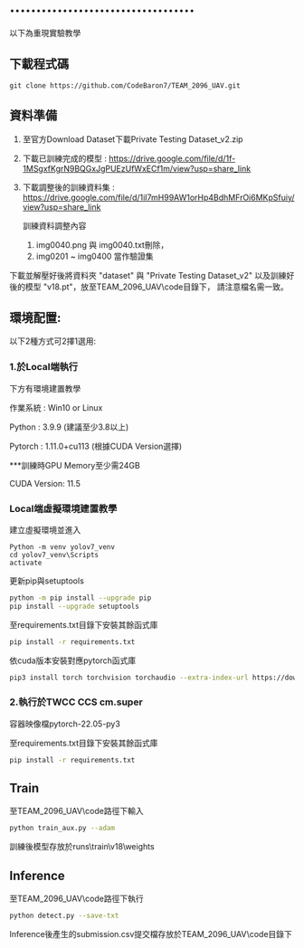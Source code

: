 # ...................................

以下為重現實驗教學

## 下載程式碼
```
git clone https://github.com/CodeBaron7/TEAM_2096_UAV.git
```

## 資料準備

1. 至官方Download Dataset下載Private Testing Dataset_v2.zip
2. 下載已訓練完成的模型 :  https://drive.google.com/file/d/1f-1MSgxfKgrN9BQGxJgPUEzUfWxECf1m/view?usp=share_link
3. 下載調整後的訓練資料集 : https://drive.google.com/file/d/1iI7mH99AW1orHp4BdhMFrOi6MKpSfuiy/view?usp=share_link
      
      訓練資料調整內容
      1. img0040.png 與 img0040.txt刪除，
      2. img0201 ~ img0400 當作驗證集

下載並解壓好後將資料夾 "dataset" 與 "Private Testing Dataset_v2" 以及訓練好後的模型 "v18.pt"，放至TEAM_2096_UAV\code目錄下，
請注意檔名需一致。

## 環境配置:

   以下2種方式可2擇1選用:

### 1.於Local端執行
   下方有環境建置教學
   
   作業系統 : Win10 or Linux
   
   Python : 3.9.9         (建議至少3.8以上)
   
   Pytorch : 1.11.0+cu113 (根據CUDA Version選擇)
   
   ***訓練時GPU Memory至少需24GB
   
   CUDA Version: 11.5

### Local端虛擬環境建置教學
   建立虛擬環境並進入
```
Python -m venv yolov7_venv
cd yolov7_venv\Scripts
activate
```
   更新pip與setuptools
```sh
python -m pip install --upgrade pip
pip install --upgrade setuptools
```
   至requirements.txt目錄下安裝其餘函式庫
```sh
pip install -r requirements.txt
```
   依cuda版本安裝對應pytorch函式庫
```sh
pip3 install torch torchvision torchaudio --extra-index-url https://download.pytorch.org/whl/cu113
```

### 2.執行於TWCC CCS cm.super
      
   容器映像檔pytorch-22.05-py3
  
   至requirements.txt目錄下安裝其餘函式庫
```sh
pip install -r requirements.txt
```

## Train
   至TEAM_2096_UAV\code路徑下輸入  
```sh
python train_aux.py --adam
```
   訓練後模型存放於runs\train\v18\weights

## Inference
   至TEAM_2096_UAV\code路徑下執行
```sh
python detect.py --save-txt
```
Inference後產生的submission.csv提交檔存放於TEAM_2096_UAV\code目錄下


